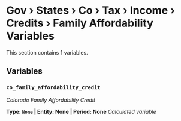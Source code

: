 # Gov › States › Co › Tax › Income › Credits › Family Affordability Variables

This section contains 1 variables.

## Variables

### `co_family_affordability_credit`
*Colorado Family Affordability Credit*

**Type: `None` | Entity: None | Period: None**
*Calculated variable*
